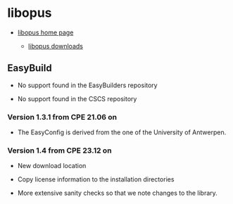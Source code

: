 # libopus

  * [libopus home page](https://opus-codec.org/)

      * [libopus downloads](https://opus-codec.org/downloads/)

## EasyBuild

  * No support found in the EasyBuilders repository

  * No support found in the CSCS repository


### Version 1.3.1 from CPE 21.06 on

  * The EasyConfig is derived from the one of the University of Antwerpen.


### Version 1.4 from CPE 23.12 on

  * New download location

  * Copy license information to the installation directories
  
  * More extensive sanity checks so that we note changes to the library.
